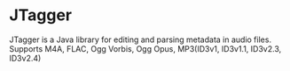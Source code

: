 # JTagger
JTagger is a Java library for editing and parsing metadata in audio files. Supports M4A, FLAC, Ogg Vorbis, Ogg Opus, MP3(ID3v1, ID3v1.1, ID3v2.3, ID3v2.4)
